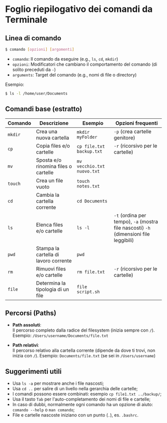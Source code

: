 # Foglio riepilogativo dei comandi da Terminale

## Linea di comando

```bash
$ comando [opzioni] [argomenti]
```

- `comando`: Il comando da eseguire (e.g., `ls`, `cd`, `mkdir`)
- `opzioni`: Modificatori che cambiano il comportamento del comando (di solito preceduti da `-`)
- `arguments`: Target del comando (e.g., nomi di file o directory)

Esempio:

```bash
$ ls -l /home/user/Documents
```

## Comandi base (estratto)

| Comando      | Descrizione                                 | Esempio                        | Opzioni frequenti                |
|--------------|---------------------------------------------|--------------------------------|----------------------------------|
| `mkdir`      | Crea una nuova cartella                     | `mkdir myFolder`               | `-p` (crea cartelle genitore)    |
| `cp`         | Copia files e/o cartelle                    | `cp file.txt backup.txt`       | `-r` (ricorsivo per le cartelle) |
| `mv`         | Sposta e/o rinomina files o cartelle        | `mv vecchio.txt nuovo.txt`     |                                  |
| `touch`      | Crea un file vuoto                          | `touch notes.txt`              |                                  |
| `cd`         | Cambia la cartella corrente                 | `cd Documents`                 |                                  |
| `ls`         | Elenca files e/o cartelle                   | `ls -l`                        | `-t` (ordina per tempo), `-a` (mostra file nascosti) `-h` (dimensioni file leggibili) |
| `pwd`        | Stampa la cartella di lavoro corrente       | `pwd`                          |                                  |
| `rm`         | Rimuovi files e/o cartelle                  | `rm file.txt`                  | `-r` (ricorsivo per le cartelle) |
| `file`       | Determina la tipologia di un file           | `file script.sh`               |                                  |

## Percorsi (Paths)

- **Path assoluti**:  
    Il percorso completo dalla radice del filesystem (inizia sempre con `/`).
    Esempio: `/Users/username/Documents/file.txt`

- **Path relativi**:  
    Il percorso relativo alla cartella corrente (dipende da dove ti trovi, non inizia con `/`).
    Esempio: `Documents/file.txt` (se sei in `/Users/username`)

## Suggerimenti utili

- Usa `ls -a` per mostrare anche i file nascosti;
- Usa `cd ..` per salire di un livello nella gerarchia delle cartelle;
- I comandi possono essere combinati: esempio `cp file1.txt ../backup/`;
- Usa il tasto `Tab` per l'auto-completamento dei nomi di file e cartelle;
- In caso di dubbi, normalmente ogni comando ha un opzione di aiuto: `comando --help` o `man comando`;
- File e cartelle nascoste iniziano con un punto (`.`), es. `.bashrc`.